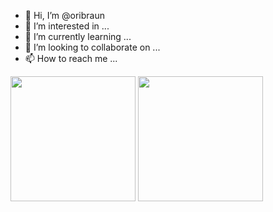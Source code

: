 - 👋 Hi, I’m @oribraun
- 👀 I’m interested in ...
- 🌱 I’m currently learning ...
- 💞️ I’m looking to collaborate on ...
- 📫 How to reach me ...

<!---
oribraun/oribraun is a ✨ special ✨ repository because its `README.md` (this file) appears on your GitHub profile.
You can click the Preview link to take a look at your changes.
--->

<div>
   <img height="200em" src="https://github-readme-stats.vercel.app/api/top-langs/?username=oribraun&layout=compact&theme=buefy&langs_count=12" />
   <img height="200em" src="https://github-readme-stats.vercel.app/api?username=oribraun&show_icons=true&theme=buefy" />
</div>  
